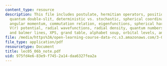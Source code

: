 ```yaml
---
content_type: resource
description: This file includes postulate, hermitian operators, position and probability,
  quantum double-slit, deterministic vs. stochastic, spherical coordinates, 3-d integration,
  angular momentum, commutation relation, eigenfunctions, spherical harmonics, electron,
  V(r) potential, radial wavefunctions, radial density, quantum numbers, absorption
  and balmer lines, XPS, grand table, alphabet soup, orbital levels, and screening.
file: /media/https%3A/open-learning-course-data-rc.s3.amazonaws.com/3-012-fundamentals-of-materials-science-fall-2005/975fd4e683e9f7452a14daa6327fea2a_lec05_06b_note.pdf
file_type: application/pdf
resourcetype: Document
title: lec05_06b_note.pdf
uid: 975fd4e6-83e9-f745-2a14-daa6327fea2a
---
```

